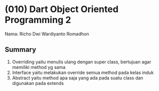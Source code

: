 # (010) Dart Object Oriented Programming 2

Nama: Richo Dwi Wardiyanto Romadhon 

## Summary


1. Overriding yaitu menulis ulang dengan super class, bertujuan agar memiliki method yg sama
2. Interface yaitu melakukan override semua method pada kelas induk 
3. Abstract yaitu method apa saja yang ada pada suatu class dan digunakan pada extends 